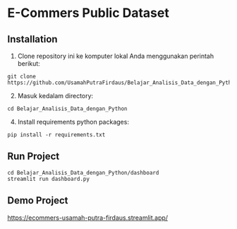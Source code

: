 # E-Commers Public Dataset

## Installation 
1. Clone repository ini ke komputer lokal Anda menggunakan perintah berikut:
```
git clone https://github.com/UsamahPutraFirdaus/Belajar_Analisis_Data_dengan_Python.git
```
2. Masuk kedalam directory:
```
cd Belajar_Analisis_Data_dengan_Python
```
4. Install requirements python packages:
```
pip install -r requirements.txt
```

## Run Project
```
cd Belajar_Analisis_Data_dengan_Python/dashboard
streamlit run dashboard.py
```

## Demo Project
https://ecommers-usamah-putra-firdaus.streamlit.app/
